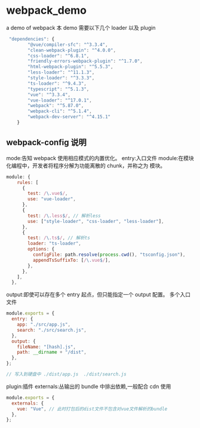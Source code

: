 <!--
 * @Description:
 * @Author: yeeChen
 * @Date: 2023-06-19 15:41:53
 * @LastEditTime: 2023-06-19 16:12:51
 * @LastEditors: yeeChen
-->

# webpack_demo

a demo of webpack
本 demo 需要以下几个 loader 以及 plugin

```js
 "dependencies": {
        "@vue/compiler-sfc": "^3.3.4",
        "clean-webpack-plugin": "^4.0.0",
        "css-loader": "^6.8.1",
        "friendly-errors-webpack-plugin": "^1.7.0",
        "html-webpack-plugin": "^5.5.3",
        "less-loader": "^11.1.3",
        "style-loader": "^3.3.3",
        "ts-loader": "^9.4.3",
        "typescript": "^5.1.3",
        "vue": "^3.3.4",
        "vue-loader": "^17.0.1",
        "webpack": "^5.87.0",
        "webpack-cli": "^5.1.4",
        "webpack-dev-server": "^4.15.1"
    }
```

## webpack-config 说明

mode:告知 webpack 使用相应模式的内置优化。
entry:入口文件
module:在模块化编程中，开发者将程序分解为功能离散的 chunk，并称之为 模块。

```js
module: {
    rules: [
      {
        test: /\.vue$/,
        use: "vue-loader",
      },
      {
        test: /\.less$/, // 解析less
        use: ["style-loader", "css-loader", "less-loader"],
      },
      {
        test: /\.ts$/, // 解析ts
        loader: "ts-loader",
        options: {
          configFile: path.resolve(process.cwd(), "tsconfig.json"),
          appendTsSuffixTo: [/\.vue$/],
        },
      },
    ],
  },
```

output:即使可以存在多个 entry 起点，但只能指定一个 output 配置。
多个入口文件

```js
module.exports = {
  entry: {
    app: "./src/app.js",
    search: "./src/search.js",
  },
  output: {
    fileName: "[hash].js",
    path: __dirname + "/dist",
  },
};

// 写入到硬盘中 ./dist/app.js  ./dist/search.js
```

plugin:插件
externals:丛输出的 bundle 中排出依赖,一般配合 cdn 使用

```js
module.exports = {
  externals: {
    vue: "Vue", // 此时打包后的dist文件不包含对vue文件解析的bundle
  },
};
```
